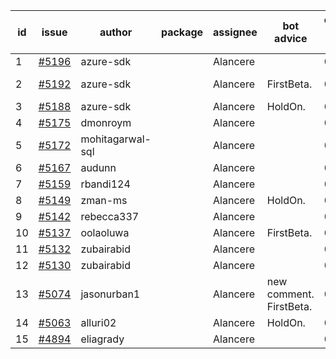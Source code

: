 | id | issue | author | package | assignee | bot advice | created date of issue | target release date | date from target |
| ------ | ------ | ------ | ------ | ------ | ------ | ------ | ------ | :-----: |
| 1 | [#5196](https://github.com/Azure/sdk-release-request/issues/5196) | azure-sdk |  | Alancere |  | 05-09 | 05-24 |  |
| 2 | [#5192](https://github.com/Azure/sdk-release-request/issues/5192) | azure-sdk |  | Alancere | FirstBeta. | 05-09 | fail to get. |  |
| 3 | [#5188](https://github.com/Azure/sdk-release-request/issues/5188) | azure-sdk |  | Alancere | HoldOn. | 05-08 | 05-24 |  |
| 4 | [#5175](https://github.com/Azure/sdk-release-request/issues/5175) | dmonroym |  | Alancere |  | 04-30 | 05-24 |  |
| 5 | [#5172](https://github.com/Azure/sdk-release-request/issues/5172) | mohitagarwal-sql |  | Alancere |  | 04-30 | 05-24 |  |
| 6 | [#5167](https://github.com/Azure/sdk-release-request/issues/5167) | audunn |  | Alancere |  | 04-29 | 05-24 |  |
| 7 | [#5159](https://github.com/Azure/sdk-release-request/issues/5159) | rbandi124 |  | Alancere |  | 04-24 | 05-24 |  |
| 8 | [#5149](https://github.com/Azure/sdk-release-request/issues/5149) | zman-ms |  | Alancere | HoldOn. | 04-24 | 05-24 |  |
| 9 | [#5142](https://github.com/Azure/sdk-release-request/issues/5142) | rebecca337 |  | Alancere |  | 04-23 | 05-24 |  |
| 10 | [#5137](https://github.com/Azure/sdk-release-request/issues/5137) | oolaoluwa |  | Alancere | FirstBeta. | 04-16 | 05-24 |  |
| 11 | [#5132](https://github.com/Azure/sdk-release-request/issues/5132) | zubairabid |  | Alancere |  | 04-12 | 05-24 |  |
| 12 | [#5130](https://github.com/Azure/sdk-release-request/issues/5130) | zubairabid |  | Alancere |  | 04-12 | 05-24 |  |
| 13 | [#5074](https://github.com/Azure/sdk-release-request/issues/5074) | jasonurban1 |  | Alancere | new comment. FirstBeta. | 03-22 | 05-24 |  |
| 14 | [#5063](https://github.com/Azure/sdk-release-request/issues/5063) | alluri02 |  | Alancere | HoldOn. | 03-20 | 05-24 |  |
| 15 | [#4894](https://github.com/Azure/sdk-release-request/issues/4894) | eliagrady |  | Alancere |  | 01-18 | 04-26 |  |
